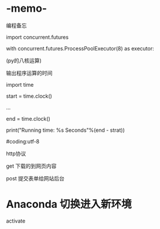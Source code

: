 # -memo-
编程备忘




import concurrent.futures

with concurrent.futures.ProcessPoolExecutor(8) as executor:

(py的八核运算)



输出程序运算的时间

import time

start = time.clock()

...

end = time.clock()

print("Running time: %s Seconds"%(end - strat))





#coding:utf-8




http协议

get   下载的到网页内容 

post  提交表单给网站后台

# Anaconda 切换进入新环境
activate 


